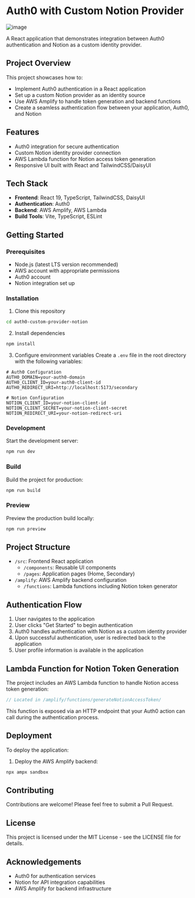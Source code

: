 # Auth0 with Custom Notion Provider
![image](https://github.com/user-attachments/assets/9ba1c1cf-f474-4c30-b0b7-d3ed6c071310)


A React application that demonstrates integration between Auth0 authentication and Notion as a custom identity provider.

## Project Overview

This project showcases how to:

- Implement Auth0 authentication in a React application
- Set up a custom Notion provider as an identity source
- Use AWS Amplify to handle token generation and backend functions
- Create a seamless authentication flow between your application, Auth0, and Notion

## Features

- Auth0 integration for secure authentication
- Custom Notion identity provider connection
- AWS Lambda function for Notion access token generation
- Responsive UI built with React and TailwindCSS/DaisyUI

## Tech Stack

- **Frontend**: React 19, TypeScript, TailwindCSS, DaisyUI
- **Authentication**: Auth0
- **Backend**: AWS Amplify, AWS Lambda
- **Build Tools**: Vite, TypeScript, ESLint

## Getting Started

### Prerequisites

- Node.js (latest LTS version recommended)
- AWS account with appropriate permissions
- Auth0 account
- Notion integration set up

### Installation

1. Clone this repository

```bash
cd auth0-custom-provider-notion
```

2. Install dependencies

```bash
npm install
```

3. Configure environment variables
   Create a `.env` file in the root directory with the following variables:

```
# Auth0 Configuration
AUTH0_DOMAIN=your-auth0-domain
AUTH0_CLIENT_ID=your-auth0-client-id
AUTH0_REDIRECT_URI=http://localhost:5173/secondary

# Notion Configuration
NOTION_CLIENT_ID=your-notion-client-id
NOTION_CLIENT_SECRET=your-notion-client-secret
NOTION_REDIRECT_URI=your-notion-redirect-uri
```

### Development

Start the development server:

```bash
npm run dev
```

### Build

Build the project for production:

```bash
npm run build
```

### Preview

Preview the production build locally:

```bash
npm run preview
```

## Project Structure

- `/src`: Frontend React application
  - `/components`: Reusable UI components
  - `/pages`: Application pages (Home, Secondary)
- `/amplify`: AWS Amplify backend configuration
  - `/functions`: Lambda functions including Notion token generator

## Authentication Flow

1. User navigates to the application
2. User clicks "Get Started" to begin authentication
3. Auth0 handles authentication with Notion as a custom identity provider
4. Upon successful authentication, user is redirected back to the application
5. User profile information is available in the application

## Lambda Function for Notion Token Generation

The project includes an AWS Lambda function to handle Notion access token generation:

```typescript
// Located in /amplify/functions/generateNotionAccessToken/
```

This function is exposed via an HTTP endpoint that your Auth0 action can call during the authentication process.

## Deployment

To deploy the application:

1. Deploy the AWS Amplify backend:

```bash
npx ampx sandbox
```

## Contributing

Contributions are welcome! Please feel free to submit a Pull Request.

## License

This project is licensed under the MIT License - see the LICENSE file for details.

## Acknowledgements

- Auth0 for authentication services
- Notion for API integration capabilities
- AWS Amplify for backend infrastructure
